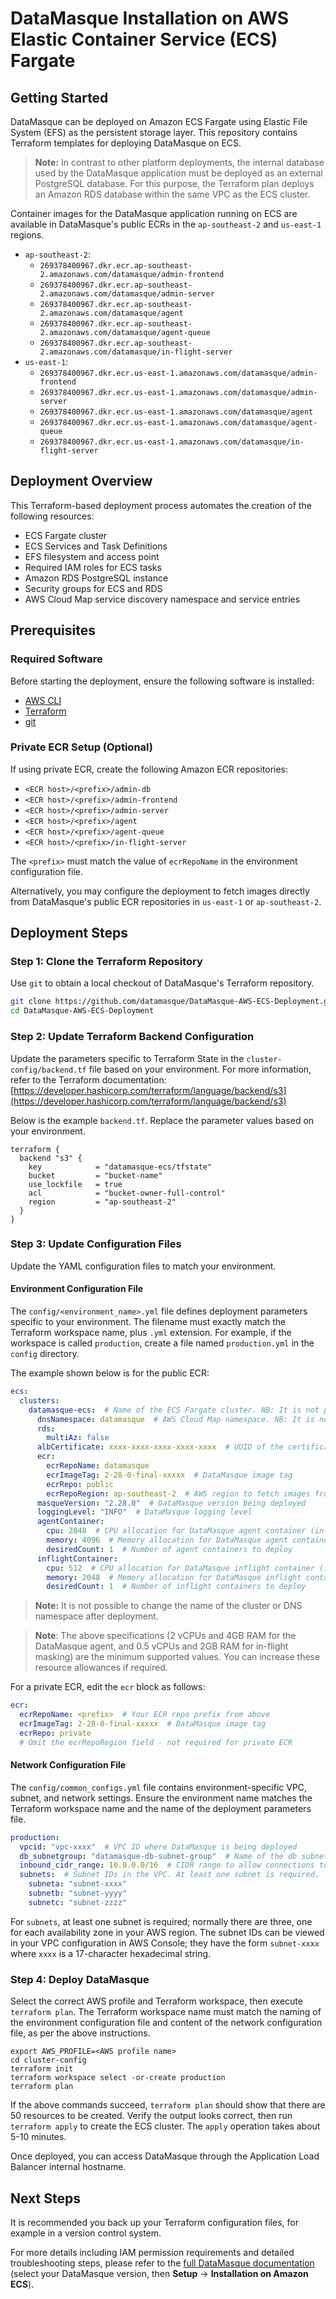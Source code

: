 # DataMasque Installation on AWS Elastic Container Service (ECS) Fargate

## Getting Started

DataMasque can be deployed on Amazon ECS Fargate using Elastic File System (EFS) as the persistent storage layer.
This repository contains Terraform templates for deploying DataMasque on ECS.

> **Note:** In contrast to other platform deployments,
> the internal database used by the DataMasque application must be deployed as an external PostgreSQL database.
> For this purpose, the Terraform plan deploys an Amazon RDS database within the same VPC as the ECS cluster.

Container images for the DataMasque application running on ECS are available in DataMasque's public ECRs
in the `ap-southeast-2` and `us-east-1` regions.

- `ap-southeast-2`:
  - `269378400967.dkr.ecr.ap-southeast-2.amazonaws.com/datamasque/admin-frontend`
  - `269378400967.dkr.ecr.ap-southeast-2.amazonaws.com/datamasque/admin-server`
  - `269378400967.dkr.ecr.ap-southeast-2.amazonaws.com/datamasque/agent`
  - `269378400967.dkr.ecr.ap-southeast-2.amazonaws.com/datamasque/agent-queue`
  - `269378400967.dkr.ecr.ap-southeast-2.amazonaws.com/datamasque/in-flight-server`
- `us-east-1`:
  - `269378400967.dkr.ecr.us-east-1.amazonaws.com/datamasque/admin-frontend`
  - `269378400967.dkr.ecr.us-east-1.amazonaws.com/datamasque/admin-server`
  - `269378400967.dkr.ecr.us-east-1.amazonaws.com/datamasque/agent`
  - `269378400967.dkr.ecr.us-east-1.amazonaws.com/datamasque/agent-queue`
  - `269378400967.dkr.ecr.us-east-1.amazonaws.com/datamasque/in-flight-server`

## Deployment Overview

This Terraform-based deployment process automates the creation of the following resources:

- ECS Fargate cluster
- ECS Services and Task Definitions
- EFS filesystem and access point
- Required IAM roles for ECS tasks
- Amazon RDS PostgreSQL instance
- Security groups for ECS and RDS
- AWS Cloud Map service discovery namespace and service entries

## Prerequisites

### Required Software

Before starting the deployment, ensure the following software is installed:

- [AWS CLI](https://docs.aws.amazon.com/cli/latest/userguide/getting-started-install.html)
- [Terraform](https://developer.hashicorp.com/terraform/install)
- [git](https://git-scm.com/downloads)

### Private ECR Setup (Optional)

If using private ECR, create the following Amazon ECR repositories:

- `<ECR host>/<prefix>/admin-db`
- `<ECR host>/<prefix>/admin-frontend`
- `<ECR host>/<prefix>/admin-server`
- `<ECR host>/<prefix>/agent`
- `<ECR host>/<prefix>/agent-queue`
- `<ECR host>/<prefix>/in-flight-server`

The `<prefix>` must match the value of `ecrRepoName` in the environment configuration file.

Alternatively, you may configure the deployment to fetch images directly from DataMasque's public ECR repositories in `us-east-1` or `ap-southeast-2`.

## Deployment Steps

### Step 1: Clone the Terraform Repository

Use `git` to obtain a local checkout of DataMasque's Terraform repository.

```bash
git clone https://github.com/datamasque/DataMasque-AWS-ECS-Deployment.git
cd DataMasque-AWS-ECS-Deployment
```

### Step 2: Update Terraform Backend Configuration

Update the parameters specific to Terraform State in the `cluster-config/backend.tf` file based on your environment.
For more information, refer to the Terraform documentation:
[https://developer.hashicorp.com/terraform/language/backend/s3](https://developer.hashicorp.com/terraform/language/backend/s3)

Below is the example `backend.tf`. Replace the parameter values based on your environment. 

```hcl
terraform {
  backend "s3" {
    key            = "datamasque-ecs/tfstate"
    bucket         = "bucket-name"
    use_lockfile   = true
    acl            = "bucket-owner-full-control"
    region         = "ap-southeast-2"
  }
}
```

### Step 3: Update Configuration Files

Update the YAML configuration files to match your environment.

#### Environment Configuration File

The `config/<environment_name>.yml` file defines deployment parameters specific to your environment.
The filename must exactly match the Terraform workspace name, plus `.yml` extension.
For example, if the workspace is called `production`,
create a file named `production.yml` in the `config` directory.

The example shown below is for the public ECR:

```yaml
ecs:
  clusters:
    datamasque-ecs:  # Name of the ECS Fargate cluster. NB: It is not possible to change this after deployment.
      dnsNamespace: datamasque  # AWS Cloud Map namespace. NB: It is not possible to change this after deployment.
      rds:
        multiAz: false
      albCertificate: xxxx-xxxx-xxxx-xxxx-xxxx  # UUID of the certificate in AWS Certificate Manager
      ecr:
        ecrRepoName: datamasque
        ecrImageTag: 2-28-0-final-xxxxx  # DataMasque image tag
        ecrRepo: public
        ecrRepoRegion: ap-southeast-2  # AWS region to fetch images from (ap-southeast-2 or us-east-1)
      masqueVersion: "2.28.0"  # DataMasque version being deployed
      loggingLevel: "INFO"  # DataMasque logging level
      agentContainer:
        cpu: 2048  # CPU allocation for DataMasque agent container (in units, where 1024 = one vCPU)
        memory: 4096  # Memory allocation for DataMasque agent container (in MB)
        desiredCount: 1  # Number of agent containers to deploy
      inflightContainer:
        cpu: 512  # CPU allocation for DataMasque inflight container (in units)
        memory: 2048  # Memory allocation for DataMasque inflight container (in MB)
        desiredCount: 1  # Number of inflight containers to deploy
```

> **Note:** It is not possible to change the name of the cluster or DNS namespace after deployment.

> **Note**: The above specifications
> (2 vCPUs and 4GB RAM for the DataMasque agent,
> and 0.5 vCPUs and 2GB RAM for in-flight masking)
> are the minimum supported values.
> You can increase these resource allowances if required.

For a private ECR, edit the `ecr` block as follows:

```yaml
ecr:
  ecrRepoName: <prefix>  # Your ECR repo prefix from above
  ecrImageTag: 2-28-0-final-xxxxx  # DataMasque image tag
  ecrRepo: private
  # Omit the ecrRepoRegion field - not required for private ECR
```

#### Network Configuration File

The `config/common_configs.yml` file contains environment-specific VPC, subnet, and network settings.
Ensure the environment name matches the Terraform workspace name and the name of the deployment parameters file.

```yaml
production:
  vpcid: "vpc-xxxx"  # VPC ID where DataMasque is being deployed
  db_subnetgroup: "datamasque-db-subnet-group"  # Name of the db subnet group in which to deploy RDS. Must already exist.
  inbound_cidr_range: 10.0.0.0/16  # CIDR range to allow connections to DataMasque application
  subnets:  # Subnet IDs in the VPC. At least one subnet is required.
    subneta: "subnet-xxxx"
    subnetb: "subnet-yyyy"
    subnetc: "subnet-zzzz"
```

For `subnets`, at least one subnet is required;
normally there are three, one for each availability zone in your AWS region.
The subnet IDs can be viewed in your VPC configuration in AWS Console;
they have the form `subnet-xxxx` where `xxxx` is a 17-character hexadecimal string.

### Step 4: Deploy DataMasque

Select the correct AWS profile and Terraform workspace, then execute `terraform plan`.
The Terraform workspace name must match the naming of the environment configuration file
and content of the network configuration file,
as per the above instructions.

```shell
export AWS_PROFILE=<AWS profile name>
cd cluster-config
terraform init
terraform workspace select -or-create production
terraform plan
```

If the above commands succeed, `terraform plan` should show that there are 50 resources to be created.
Verify the output looks correct,
then run `terraform apply` to create the ECS cluster.
The `apply` operation takes about 5-10 minutes.

Once deployed, you can access DataMasque through the Application Load Balancer internal hostname.

## Next Steps

It is recommended you back up your Terraform configuration files,
for example in a version control system.

For more details including IAM permission requirements and detailed troubleshooting steps,
please refer to the [full DataMasque documentation](https://datamasque.com/portal/documentation/)
(select your DataMasque version, then **Setup** -> **Installation on Amazon ECS**).
